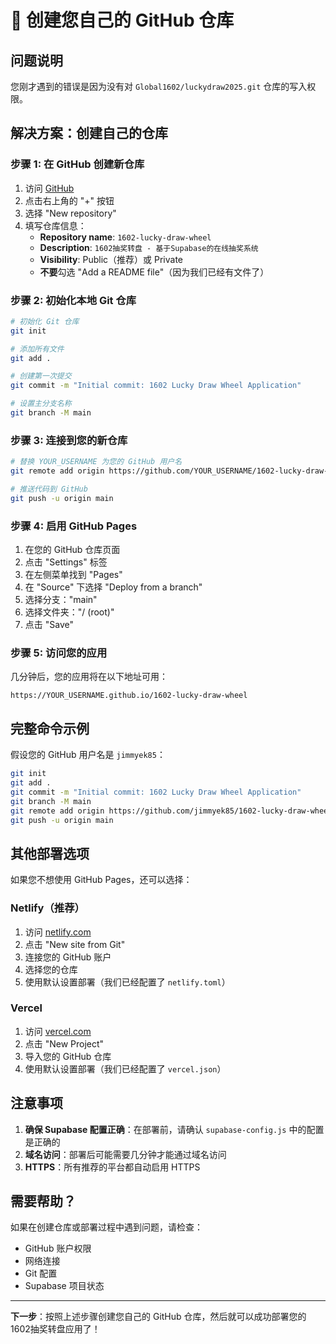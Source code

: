 # 🚀 创建您自己的 GitHub 仓库

## 问题说明
您刚才遇到的错误是因为没有对 `Global1602/luckydraw2025.git` 仓库的写入权限。

## 解决方案：创建自己的仓库

### 步骤 1: 在 GitHub 创建新仓库
1. 访问 [GitHub](https://github.com)
2. 点击右上角的 "+" 按钮
3. 选择 "New repository"
4. 填写仓库信息：
   - **Repository name**: `1602-lucky-draw-wheel`
   - **Description**: `1602抽奖转盘 - 基于Supabase的在线抽奖系统`
   - **Visibility**: Public（推荐）或 Private
   - **不要**勾选 "Add a README file"（因为我们已经有文件了）

### 步骤 2: 初始化本地 Git 仓库
```bash
# 初始化 Git 仓库
git init

# 添加所有文件
git add .

# 创建第一次提交
git commit -m "Initial commit: 1602 Lucky Draw Wheel Application"

# 设置主分支名称
git branch -M main
```

### 步骤 3: 连接到您的新仓库
```bash
# 替换 YOUR_USERNAME 为您的 GitHub 用户名
git remote add origin https://github.com/YOUR_USERNAME/1602-lucky-draw-wheel.git

# 推送代码到 GitHub
git push -u origin main
```

### 步骤 4: 启用 GitHub Pages
1. 在您的 GitHub 仓库页面
2. 点击 "Settings" 标签
3. 在左侧菜单找到 "Pages"
4. 在 "Source" 下选择 "Deploy from a branch"
5. 选择分支："main"
6. 选择文件夹："/ (root)"
7. 点击 "Save"

### 步骤 5: 访问您的应用
几分钟后，您的应用将在以下地址可用：
```
https://YOUR_USERNAME.github.io/1602-lucky-draw-wheel
```

## 完整命令示例
假设您的 GitHub 用户名是 `jimmyek85`：

```bash
git init
git add .
git commit -m "Initial commit: 1602 Lucky Draw Wheel Application"
git branch -M main
git remote add origin https://github.com/jimmyek85/1602-lucky-draw-wheel.git
git push -u origin main
```

## 其他部署选项

如果您不想使用 GitHub Pages，还可以选择：

### Netlify（推荐）
1. 访问 [netlify.com](https://netlify.com)
2. 点击 "New site from Git"
3. 连接您的 GitHub 账户
4. 选择您的仓库
5. 使用默认设置部署（我们已经配置了 `netlify.toml`）

### Vercel
1. 访问 [vercel.com](https://vercel.com)
2. 点击 "New Project"
3. 导入您的 GitHub 仓库
4. 使用默认设置部署（我们已经配置了 `vercel.json`）

## 注意事项

1. **确保 Supabase 配置正确**：在部署前，请确认 `supabase-config.js` 中的配置是正确的
2. **域名访问**：部署后可能需要几分钟才能通过域名访问
3. **HTTPS**：所有推荐的平台都自动启用 HTTPS

## 需要帮助？

如果在创建仓库或部署过程中遇到问题，请检查：
- GitHub 账户权限
- 网络连接
- Git 配置
- Supabase 项目状态

---

**下一步**：按照上述步骤创建您自己的 GitHub 仓库，然后就可以成功部署您的1602抽奖转盘应用了！